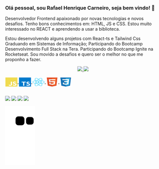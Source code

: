 ### Olá pessoal, sou Rafael Henrique Carneiro, seja bem vindo! 👋

Desenvolvedor Frontend apaixonado por novas tecnologias e novos desafios. Tenho bons conhecimentos em: HTML, JS e CSS. Estou muito interessado no REACT e aprendendo a usar a biblioteca.

Estou desenvolvendo alguns projetos com React-ts e Tailwind Css <!--  no Frontend e Node js, Express e Prisma no Backend.-->
Graduando em Sistemas de Informação;
Participando do Bootcamp Desenvolvimento Full Stack na Tera.
Participando do Bootcamp Ignite na Rocketseat.
Sou movido a desafios e quero ser o melhor no que me proponho a fazer.


 <div align="center">
  <a href="[https://github.com/rafaballerini](https://github.com/rafael-hc)">
  <img height="180em" src="https://github-readme-stats.vercel.app/api?username=rafael-hc&show_icons=true&theme=dark&include_all_commits=true&count_private=true"/>
  <img height="180em" src="https://github-readme-stats.vercel.app/api/top-langs/?username=rafael-hc&layout=compact&langs_count=7&theme=dark"/>
</div>
  <div style="display: inline_block"><br>
  <img align="center" alt="Rafa-Js" height="30" width="40" src="https://raw.githubusercontent.com/devicons/devicon/master/icons/javascript/javascript-plain.svg">
  <img align="center" alt="Rafa-Ts" height="30" width="40" src="https://raw.githubusercontent.com/devicons/devicon/master/icons/typescript/typescript-plain.svg">
  <img align="center" alt="Rafa-React" height="30" width="40" src="https://raw.githubusercontent.com/devicons/devicon/master/icons/react/react-original.svg">
  <img align="center" alt="Rafa-HTML" height="30" width="40" src="https://raw.githubusercontent.com/devicons/devicon/master/icons/html5/html5-original.svg">
  <img align="center" alt="Rafa-CSS" height="30" width="40" src="https://raw.githubusercontent.com/devicons/devicon/master/icons/css3/css3-original.svg">
 
</div>

 ##
 
  <div> 
  <a href="https://www.instagram.com/rafaelh.carneiro/" target="_blank"><img src="https://img.shields.io/badge/-Instagram-%23E4405F?style=for-the-badge&logo=instagram&logoColor=white" target="_blank"></a>
 <a href="https://discord.gg/eHkv4m4x" target="_blank"><img src="https://img.shields.io/badge/Discord-7289DA?style=for-the-badge&logo=discord&logoColor=white" target="_blank"></a> 
  <a href = "mailto:rafael.h@outlook.com"><img src="https://img.shields.io/badge/-outlook-%23050aff?style=for-the-badge&logo=microsoft&logoColor=white"></a>
  <a href="https://www.linkedin.com/in/rafael-henrique-carneiro/" target="_blank"><img src="https://img.shields.io/badge/-LinkedIn-%230077B5?style=for-the-badge&logo=linkedin&logoColor=white" target="_blank"></a> 
 
  ![Snake animation](https://github.com/rafael-hc/rafael-hc/blob/output/github-contribution-grid-snake.svg)
 
</div>
  
<!-- - 🔭 I’m currently working on ...
- 🌱 I’m currently learning ...
- 👯 I’m looking to collaborate on ...
- 🤔 I’m looking for help with ...
- 💬 Ask me about ...
- 📫 How to reach me: ...
- 😄 Pronouns: ...
- ⚡ Fun fact: ... -->
